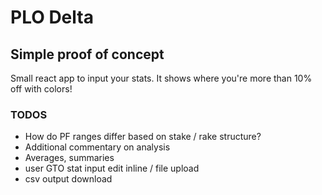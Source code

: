 # PLO Delta

## Simple proof of concept

Small react app to input your stats.
It shows where you're more than 10% off with colors!

### TODOS
- How do PF ranges differ based on stake / rake structure?
- Additional commentary on analysis
- Averages, summaries
- user GTO stat input edit inline / file upload
- csv output download